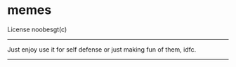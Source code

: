 # memes

License noobesgt(c)

-------------------------------------------------------------------------

Just enjoy use it for self defense or just making fun of them, idfc.

-------------------------------------------------------------------------























